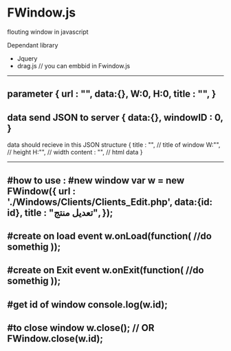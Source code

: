 # FWindow.js
flouting window in javascript

Dependant library
- Jquery
- drag.js // you can embbid in Fwindow.js

-------------------
parameter
{
  url : "",
  data:{},
  W:0,
  H:0,
  title : "",
}
-------------------
data send JSON to server
{
    data:{},
    windowID : 0,
}
-------------------
data should recieve in this JSON structure
{
    title : "", // title of window
    W:"", // height
    H:"", // width
    content : "", // html data
}

---------------------------
#how to use :
#new window
var w = new FWindow({
                    url : './Windows/Clients/Clients_Edit.php',
                    data:{id: id},
                    title : "تعديل منتج",
                });
---------------------------
#create on load event
w.onLoad(function(
  //do somethig
));
---------------------------
#create on Exit event
w.onExit(function(
  //do somethig
));
---------------------------
#get id of window
console.log(w.id);
---------------------------
#to close window
w.close();
// OR
FWindow.close(w.id);
---------------------------


